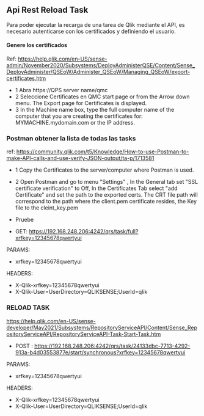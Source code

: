 ## Api Rest Reload Task

Para poder ejecutar la recarga de una tarea de Qlik mediante el API, es necesario autenticarse con los certificados y definiendo el usuario.


#### Genere los certificados

Ref: https://help.qlik.com/en-US/sense-admin/November2020/Subsystems/DeployAdministerQSE/Content/Sense_DeployAdminister/QSEoW/Administer_QSEoW/Managing_QSEoW/export-certificates.htm

- 1 Abra https://QPS server name/qmc
- 2 Seleccione Certificates en QMC start page or from the Arrow down menu. The Export page for Certificates is displayed.
- 3 In the Machine name box, type the full computer name of the computer that you are creating the certificates for: MYMACHINE.mydomain.com or the IP address.
  

### Postman obtener la lista de todas las tasks

ref: https://community.qlik.com/t5/Knowledge/How-to-use-Postman-to-make-API-calls-and-use-verify-JSON-output/ta-p/1713581

- 1 Copy the Certificates to the server/computer where Postman is used.
- 2 Open Postman and go to menu "Settings" , In the General tab set "SSL certificate verification" to Off, In the Certificates Tab select "add Certificate" and set the path to the exported certs. The CRT file path will correspond to the path where the client.pem certificate resides, the Key file to the cleint_key.pem
- Pruebe

- GET: https://192.168.248.206:4242/qrs/task/full?xrfkey=12345678qwertyui

PARAMS:

- xrfkey=12345678qwertyui

HEADERS:

- X-Qlik-xrfkey=12345678qwertyui
- X-Qlik-User=UserDirectory=QLIKSENSE;UserId=qlik

### RELOAD TASK

https://help.qlik.com/en-US/sense-developer/May2021/Subsystems/RepositoryServiceAPI/Content/Sense_RepositoryServiceAPI/RepositoryServiceAPI-Task-Start-Task.htm


- POST :  https://192.168.248.206:4242/qrs/task/24133dbc-7713-4292-913a-b4d03553877e/start/synchronous?xrfkey=12345678qwertyui

PARAMS:

- xrfkey=12345678qwertyui

HEADERS:

- X-Qlik-xrfkey=12345678qwertyui
- X-Qlik-User=UserDirectory=QLIKSENSE;UserId=qlik




